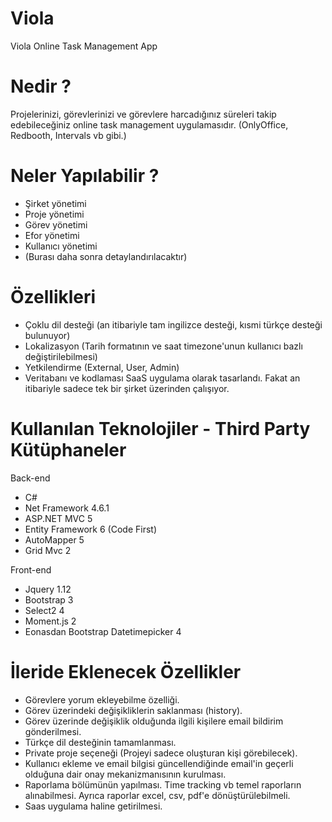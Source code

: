 # Viola
Viola Online Task Management App

# Nedir ?
Projelerinizi, görevlerinizi ve görevlere harcadığınız süreleri takip edebileceğiniz online task management uygulamasıdır. (OnlyOffice, Redbooth, Intervals vb gibi.)

# Neler Yapılabilir ?
- Şirket yönetimi
- Proje yönetimi
- Görev yönetimi
- Efor yönetimi
- Kullanıcı yönetimi
- (Burası daha sonra detaylandırılacaktır)

# Özellikleri
- Çoklu dil desteği (an itibariyle tam ingilizce desteği, kısmi türkçe desteği bulunuyor)
- Lokalizasyon (Tarih formatının ve saat timezone'unun kullanıcı bazlı değiştirilebilmesi)
- Yetkilendirme (External, User, Admin)
- Veritabanı ve kodlaması SaaS uygulama olarak tasarlandı. Fakat an itibariyle sadece tek bir şirket üzerinden çalışıyor.

# Kullanılan Teknolojiler - Third Party Kütüphaneler
Back-end
- C#
- Net Framework 4.6.1
- ASP.NET MVC 5
- Entity Framework 6 (Code First)
- AutoMapper 5
- Grid Mvc 2

Front-end
- Jquery 1.12
- Bootstrap 3
- Select2 4
- Moment.js 2
- Eonasdan Bootstrap Datetimepicker 4


# İleride Eklenecek Özellikler
- Görevlere yorum ekleyebilme özelliği.
- Görev üzerindeki değişikliklerin saklanması (history).
- Görev üzerinde değişiklik olduğunda ilgili kişilere email bildirim gönderilmesi.
- Türkçe dil desteğinin tamamlanması.
- Private proje seçeneği (Projeyi sadece oluşturan kişi görebilecek).
- Kullanıcı ekleme ve email bilgisi güncellendiğinde email'in geçerli olduğuna dair onay mekanizmanısının kurulması.
- Raporlama bölümünün yapılması. Time tracking vb temel raporların alınabilmesi. Ayrıca raporlar excel, csv, pdf'e dönüştürülebilmeli.
- Saas uygulama haline getirilmesi.

